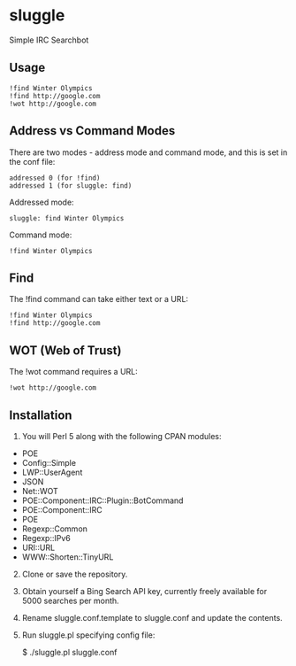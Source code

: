 # sluggle
Simple IRC Searchbot

## Usage

    !find Winter Olympics
    !find http://google.com
    !wot http://google.com

## Address vs Command Modes

There are two modes - address mode and command mode, and this is set in the conf file:

    addressed 0 (for !find)
    addressed 1 (for sluggle: find)

Addressed mode:

    sluggle: find Winter Olympics

Command mode:

    !find Winter Olympics

## Find

The !find command can take either text or a URL:

    !find Winter Olympics
    !find http://google.com

## WOT (Web of Trust)

The !wot command requires a URL:

    !wot http://google.com


## Installation

 1. You will Perl 5 along with the following CPAN modules:

  * POE
  * Config::Simple
  * LWP::UserAgent
  * JSON
  * Net::WOT
  * POE::Component::IRC::Plugin::BotCommand
  * POE::Component::IRC
  * POE
  * Regexp::Common
  * Regexp::IPv6
  * URI::URL
  * WWW::Shorten::TinyURL

 2. Clone or save the repository.

 3. Obtain yourself a Bing Search API key, currently freely available for 5000 searches per month.

 4. Rename sluggle.conf.template to sluggle.conf and update the contents.

 5. Run sluggle.pl specifying config file:

    $ ./sluggle.pl sluggle.conf
